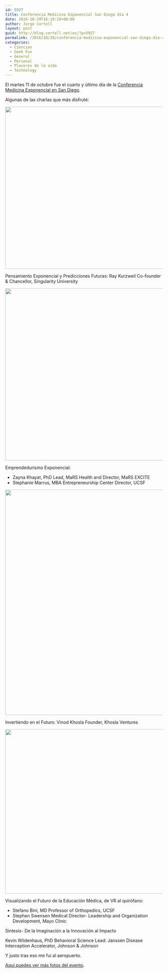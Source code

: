```yaml
---
id: 5927
title: Conferencia Medicina Exponencial San Diego día 4
date: 2016-10-29T16:19:19+00:00
author: Jorge Cortell
layout: post
guid: http://blog.cortell.net/es/?p=5927
permalink: /2016/10/29/conferencia-medicina-exponencial-san-diego-dia-4/
categories:
  - Ciencias
  - Geek Fun
  - General
  - Personal
  - Placeres de la vida
  - Technology
---
```

El martes 11 de octubre fue el cuarto y último día de la [Conferencia Medicina Exponencial en San Diego](https://exponential.singularityu.org/medicine).

Algunas de las charlas que más disfruté:

<img class="alignnone size-medium" src="https://farm6.staticflickr.com/5559/29965669093_160cc2b532_b.jpg" alt="" width="1024" height="518" />

Pensamiento Exponencial y Predicciones Futuras: Ray Kurzweil Co-founder & Chancellor, Singularity University

<img class="alignnone size-medium" src="https://farm6.staticflickr.com/5798/30482622362_e54cf55d9c_b.jpg" alt="" width="1024" height="550" />

Emprendedurismo Exponencial:

  * Zayna Khayat, PhD Lead, MaRS Health and Director, MaRS EXCITE
  * Stephanie Marrus, MBA Entrepreneurship Center Director, UCSF

<img class="alignnone size-medium" src="https://farm6.staticflickr.com/5454/29967489874_a48f778b19_b.jpg" alt="" width="879" height="720" />

Invertiendo en el Futuro: Vinod Khosla Founder, Khosla Ventures

<img class="alignnone size-medium" src="https://farm6.staticflickr.com/5833/30511278011_7821395d31_b.jpg" alt="" width="1024" height="525" />

Visualizando el Futuro de la Educación Médica, de VR al quirófano:

  * Stefano Bini, MD Professor of Orthopedics, UCSF
  * Stephen Swensen Medical Director- Leadership and Organization Development, Mayo Clinic

Síntesis- De la Imaginación a la Innovación al Impacto
  
Kevin Wildenhaus, PhD Behavioral Science Lead: Janssen Disease Interception Accelerator, Johnson & Johnson

Y justo tras eso me fui al aeropuerto.

[Aquí puedes ver más fotos del evento](https://exponential.singularityu.org/medicine/photos-2016/).